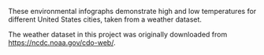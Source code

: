 These environmental infographs demonstrate high and low temperatures for different United States cities, taken from a weather dataset.

The weather dataset in this project was originally downloaded from https://ncdc.noaa.gov/cdo-web/.

